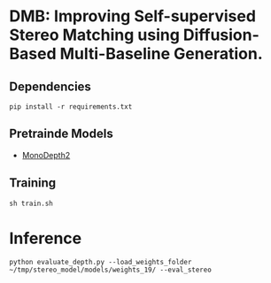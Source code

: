 # DMB: Improving Self-supervised Stereo Matching using Diffusion-Based Multi-Baseline Generation.



## Dependencies 
```
pip install -r requirements.txt
```  

## Pretrainde Models

- [MonoDepth2](https://drive.google.com/file/d/10P3Xyv396ox_Akj5_s7SN50pxG2EoENA/view?usp=sharing) 


## Training 

```
sh train.sh
```

# Inference
```
python evaluate_depth.py --load_weights_folder ~/tmp/stereo_model/models/weights_19/ --eval_stereo

```